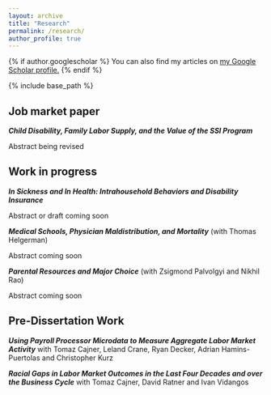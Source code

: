 ```yaml
---
layout: archive
title: "Research"
permalink: /research/
author_profile: true
---
```


{% if author.googlescholar %}
  You can also find my articles on <u><a href="{{author.googlescholar}}">my Google Scholar profile</a>.</u>
{% endif %}

{% include base_path %}

## Job market paper
***Child Disability, Family Labor Supply, and the Value of the SSI Program***

Abstract being revised

## Work in progress
***In Sickness and In Health: Intrahousehold Behaviors and Disability Insurance***

Abstract or draft coming soon

***Medical Schools, Physician Maldistribution, and Mortality*** (with Thomas Helgerman)

Abstract coming soon

***Parental Resources and Major Choice*** (with Zsigmond Palvolgyi and Nikhil Rao)

Abstract coming soon

## Pre-Dissertation Work
***Using Payroll Processor Microdata to Measure Aggregate Labor Market Activity*** with Tomaz Cajner, Leland Crane, Ryan Decker, Adrian Hamins-Puertolas and Christopher Kurz

***Racial Gaps in Labor Market Outcomes in the Last Four Decades and over the Business Cycle*** with Tomaz Cajner, David Ratner and Ivan Vidangos
